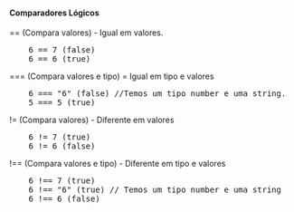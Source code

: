 #### Comparadores Lógicos

<p>== (Compara valores) - Igual em valores.</p>
<pre>
    6 == 7 (false)
    6 == 6 (true)
</pre>

<p>=== (Compara valores e tipo) = Igual em tipo e valores</p>
<pre>
    6 === "6" (false) //Temos um tipo number e uma string.
    5 === 5 (true)
</pre>

<p>!= (Compara valores) - Diferente em valores</p>
<pre>
    6 != 7 (true)
    6 != 6 (false)
</pre>

<p>!== (Compara valores e tipo) - Diferente em tipo e valores</p>
<pre>
    6 !== 7 (true)
    6 !== "6" (true) // Temos um tipo number e uma string
    6 !== 6 (false)
</pre>

